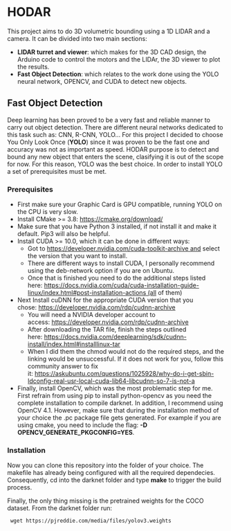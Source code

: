 # HODAR

This project aims to do 3D volumetric bounding using a 1D LIDAR and a camera. It can be divided into two main sections:

- **LIDAR turret and viewer**: which makes for the 3D CAD design, the Arduino code to control the motors and the LIDAr, the 3D viewer to plot the results.
- **Fast Object Detection**: which relates to the work done using the YOLO neural network, OPENCV, and CUDA to detect new objects.


## Fast Object Detection

Deep learning has been proved to be a very fast and reliable manner to carry out object detection. There are different neural networks dedicated to this task such as: CNN, R-CNN, YOLO... For this project I decided to choose You Only Look Once (**YOLO**) since it was proven to be the fast one and accuracy was not as important as speed. HODAR purpose is to detect and bound any new object that enters the scene, clasifying it is out of the scope for now. For this reason, YOLO was the best choice. In order to install YOLO a set of prerequisites must be met.

### Prerequisites

- First make sure your Graphic Card is GPU compatible, running YOLO on the CPU is very slow.
- Install CMake >= 3.8: https://cmake.org/download/
- Make sure that you have Python 3 installed, if not install it and make it default. Pip3 will also be helpful.
- Install CUDA >= 10.0, which it can be done in different ways:
    - Got to https://developer.nvidia.com/cuda-toolkit-archive and select the version that you want to install.
    - There are different ways to install CUDA, I personally recommend using the deb-network option if you are on Ubuntu.
    - Once that is finished you need to do the additional steps listed here: https://docs.nvidia.com/cuda/cuda-installation-guide-linux/index.html#post-installation-actions (all of them)
- Next Install cuDNN for the appropriate CUDA version that you chose: https://developer.nvidia.com/rdp/cudnn-archive
    - You will need a NVIDIA developer account to access: https://developer.nvidia.com/rdp/cudnn-archive
    - After downloading the TAR file, finish the steps outlined here: https://docs.nvidia.com/deeplearning/sdk/cudnn-install/index.html#installlinux-tar
    - When I did them the chmod would not do the required steps, and the linking would be unsuccessful. If it does not work for you, follow this community answer to fix it: https://askubuntu.com/questions/1025928/why-do-i-get-sbin-ldconfig-real-usr-local-cuda-lib64-libcudnn-so-7-is-not-a
- Finally, install OpenCV, which was the most problematic step for me. First refrain from using pip to install python-opencv as you need the complete installation to compile darknet. In addition, I recommend using OpenCV 4.1. However, make sure that during the installation method of your choice the .pc package file gets generated. For example if you are using cmake, you need to include the flag: **-D OPENCV_GENERATE_PKGCONFIG=YES**.

### Installation

Now you can clone this repository into the folder of your choice. The makefile has already being configured with all the required dependecies. Consequently, cd into the darknet folder and type **make** to trigger the build process.

Finally, the only thing missing is the pretrained weights for the COCO dataset. From the darknet folder run:

` wget https://pjreddie.com/media/files/yolov3.weights`

